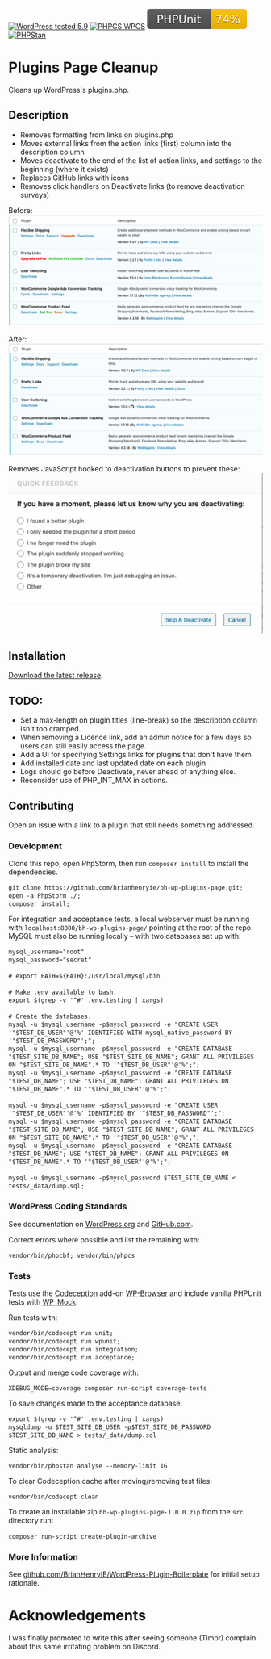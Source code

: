[![WordPress tested 5.9](https://img.shields.io/badge/WordPress-v5.6%20tested-0073aa.svg)](https://wordpress.org/plugins/bh-wp-plugins-page) [![PHPCS WPCS](https://img.shields.io/badge/PHPCS-WordPress%20Coding%20Standards-8892BF.svg)](https://github.com/WordPress-Coding-Standards/WordPress-Coding-Standards) [![PHPUnit ](.github/coverage.svg)](https://brianhenryie.github.io/bh-wp-plugins-page/) [![PHPStan ](https://img.shields.io/badge/PHPStan-Level%208-2a5ea7.svg)](https://github.com/szepeviktor/phpstan-wordpress)

# Plugins Page Cleanup

Cleans up WordPress's plugins.php.

## Description

* Removes formatting from links on plugins.php
* Moves external links from the action links (first) column into the description column
* Moves deactivate to the end of the list of action links, and settings to the beginning (where it exists)
* Replaces GitHub links with icons
* Removes click handlers on Deactivate links (to remove deactivation surveys)

Before:
![Before](./assets/screenshot-1.png "BH WP Plugins Page before screenshot")

After:
![After](./assets/screenshot-2.png "BH WP Plugins Page after screenshot")

Removes JavaScript hooked to deactivation buttons to prevent these:
![Deactivate](./assets/screenshot-3.png "BH WP Plugins Page deactivation dialog")


## Installation

[Download the latest release](https://github.com/BrianHenryIE/bh-wp-plugins-page/releases).

## TODO:

* Set a max-length on plugin titles (line-break) so the description column isn't too cramped.
* When removing a Licence link, add an admin notice for a few days so users can still easily access the page.
* Add a UI for specifying Settings links for plugins that don't have them
* Add installed date and last updated date on each plugin
* Logs should go before Deactivate, never ahead of anything else.
* Reconsider use of PHP_INT_MAX in actions.

## Contributing

Open an issue with a link to a plugin that still needs something addressed. 


### Development

Clone this repo, open PhpStorm, then run `composer install` to install the dependencies.

```
git clone https://github.com/brianhenryie/bh-wp-plugins-page.git;
open -a PhpStorm ./;
composer install;
```

For integration and acceptance tests, a local webserver must be running with `localhost:8080/bh-wp-plugins-page/` pointing at the root of the repo. MySQL must also be running locally – with two databases set up with:

```
mysql_username="root"
mysql_password="secret"

# export PATH=${PATH}:/usr/local/mysql/bin

# Make .env available to bash.
export $(grep -v '^#' .env.testing | xargs)

# Create the databases.
mysql -u $mysql_username -p$mysql_password -e "CREATE USER '"$TEST_DB_USER"'@'%' IDENTIFIED WITH mysql_native_password BY '"$TEST_DB_PASSWORD"';";
mysql -u $mysql_username -p$mysql_password -e "CREATE DATABASE "$TEST_SITE_DB_NAME"; USE "$TEST_SITE_DB_NAME"; GRANT ALL PRIVILEGES ON "$TEST_SITE_DB_NAME".* TO '"$TEST_DB_USER"'@'%';";
mysql -u $mysql_username -p$mysql_password -e "CREATE DATABASE "$TEST_DB_NAME"; USE "$TEST_DB_NAME"; GRANT ALL PRIVILEGES ON "$TEST_DB_NAME".* TO '"$TEST_DB_USER"'@'%';";

mysql -u $mysql_username -p$mysql_password -e "CREATE USER '"$TEST_DB_USER"'@'%' IDENTIFIED BY '"$TEST_DB_PASSWORD"';";
mysql -u $mysql_username -p$mysql_password -e "CREATE DATABASE "$TEST_SITE_DB_NAME"; USE "$TEST_SITE_DB_NAME"; GRANT ALL PRIVILEGES ON "$TEST_SITE_DB_NAME".* TO '"$TEST_DB_USER"'@'%';";
mysql -u $mysql_username -p$mysql_password -e "CREATE DATABASE "$TEST_DB_NAME"; USE "$TEST_DB_NAME"; GRANT ALL PRIVILEGES ON "$TEST_DB_NAME".* TO '"$TEST_DB_USER"'@'%';";

mysql -u $mysql_username -p$mysql_password $TEST_SITE_DB_NAME < tests/_data/dump.sql;

```

### WordPress Coding Standards

See documentation on [WordPress.org](https://make.wordpress.org/core/handbook/best-practices/coding-standards/) and [GitHub.com](https://github.com/WordPress/WordPress-Coding-Standards).

Correct errors where possible and list the remaining with:

```
vendor/bin/phpcbf; vendor/bin/phpcs
```

### Tests

Tests use the [Codeception](https://codeception.com/) add-on [WP-Browser](https://github.com/lucatume/wp-browser) and include vanilla PHPUnit tests with [WP_Mock](https://github.com/10up/wp_mock). 

Run tests with:

```
vendor/bin/codecept run unit;
vendor/bin/codecept run wpunit;
vendor/bin/codecept run integration;
vendor/bin/codecept run acceptance;
```

Output and merge code coverage with:

```
XDEBUG_MODE=coverage composer run-script coverage-tests 
```

To save changes made to the acceptance database:

```
export $(grep -v '^#' .env.testing | xargs)
mysqldump -u $TEST_SITE_DB_USER -p$TEST_SITE_DB_PASSWORD $TEST_SITE_DB_NAME > tests/_data/dump.sql
```

Static analysis:

```
vendor/bin/phpstan analyse --memory-limit 1G
```

To clear Codeception cache after moving/removing test files:

```
vendor/bin/codecept clean
```

To create an installable zip `bh-wp-plugins-page-1.0.0.zip` from the `src` directory run:

`composer run-script create-plugin-archive`

### More Information

See [github.com/BrianHenryIE/WordPress-Plugin-Boilerplate](https://github.com/BrianHenryIE/WordPress-Plugin-Boilerplate) for initial setup rationale. 

# Acknowledgements

I was finally promoted to write this after seeing someone (Timbr) complain about this same irritating problem on Discord.